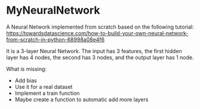 # MyNeuralNetwork

A Neural Network implemented from scratch
based on the following tutorial: https://towardsdatascience.com/how-to-build-your-own-neural-network-from-scratch-in-python-68998a08e4f6

It is a 3-layer Neural Network. The input has 3 features, the first hidden layer has 4 nodes, the second has 3 nodes,
and the output layer has 1 node.

What is missing:
 - Add bias
 - Use it for a real dataset
 - Implement a train function
 - Maybe create a function to automatic add more layers
